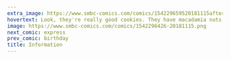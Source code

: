 ```yaml
---
extra_image: https://www.smbc-comics.com/comics/154229659520181115after.png
hovertext: Look, they're really good cookies. They have macadamia nuts.
image: https://www.smbc-comics.com/comics/1542296426-20181115.png
next_comic: express
prev_comic: birthday
title: Information
---
```


